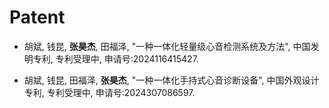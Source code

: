 # Patent
* 胡斌, 钱昆, **张昊杰**, 田福泽, "一种一体化轻量级心音检测系统及方法", 中国发明专利, 专利受理中, 申请号:2024116415427.

* 胡斌, 钱昆, 田福泽, **张昊杰**, "一种一体化手持式心音诊断设备", 中国外观设计专利, 专利受理中, 申请号:2024307086597.